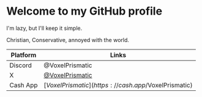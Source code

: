 # Welcome to my GitHub profile
I'm lazy, but I'll keep it simple.

Christian, Conservative, annoyed with the world.

| Platform | Links |
|-|-|
| Discord | @VoxelPrismatic |
| X | [@VoxelPrismatic](https://x.com/VoxelPrismatic) |
| Cash App | [$VoxelPrismatic](https://cash.app/$VoxelPrismatic) |
